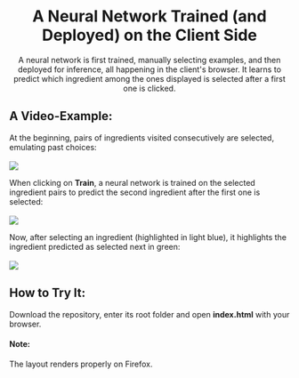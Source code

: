 <h1 align="center">A Neural Network Trained (and Deployed) on the Client Side</h1>


<p align="center">
    A neural network is first trained, manually selecting examples, and then deployed for inference, all happening in the client's browser. It learns to predict which ingredient among the ones displayed is selected after a first one is clicked.
</p>


## A Video-Example:

At the beginning, pairs of ingredients visited consecutively are selected, emulating past choices:
<br><br>
![](https://github.com/MattiaSarti/next-ingredient-prediction/raw/main/readme_videos/sample_collection.gif)

When clicking on **Train**, a neural network is trained on the selected ingredient pairs to predict the second ingredient after the first one is selected:
<br><br>
![](https://github.com/MattiaSarti/next-ingredient-prediction/raw/main/readme_videos/training.gif)

Now, after selecting an ingredient (highlighted in light blue), it highlights the ingredient predicted as selected next in green:
<br><br>
![](https://github.com/MattiaSarti/next-ingredient-prediction/raw/main/readme_videos/inference.gif)


## How to Try It:

Download the repository, enter its root folder and open **index.html** with your browser.

#### Note:
The layout renders properly on Firefox.
